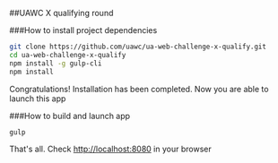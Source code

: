##UAWC X qualifying round

###How to install project dependencies

```sh
git clone https://github.com/uawc/ua-web-challenge-x-qualify.git
cd ua-web-challenge-x-qualify
npm install -g gulp-cli
npm install
```

Congratulations! Installation has been completed. Now you are able to launch this app

###How to build and launch app

```sh
gulp
```

That's all. Check [http://localhost:8080](http://localhost:8080) in your browser
